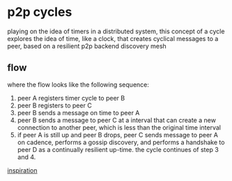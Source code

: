 # p2p cycles
playing on the idea of timers in a distributed system, this concept of a cycle explores the idea of time, like a clock, that creates cyclical messages to a peer, based on a resilient p2p backend discovery mesh

## flow 
where the flow looks like the following sequence:

1. peer A registers timer cycle to peer B
2. peer B registers to peer C
3. peer B sends a message on time to peer A
4. peer B sends a message to peer C at a interval that can create a new connection to another peer, which is less than the original time interval
5. if peer A is still up and peer B drops, peer C sends message to peer A on cadence, performs a gossip discovery, and performs a handshake to peer D as a continually resilient up-time. the cycle continues of step 3 and 4.

[inspiration](https://fluence.dev/docs/build/how-to/schedule_functions#spell-basics)